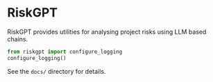 # RiskGPT

RiskGPT provides utilities for analysing project risks using LLM based chains.

```python
from riskgpt import configure_logging
configure_logging()
```

See the `docs/` directory for details.

